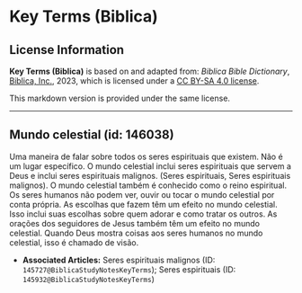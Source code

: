 # Key Terms (Biblica)

## License Information

**Key Terms (Biblica)** is based on and adapted from: _Biblica Bible Dictionary_, [Biblica, Inc.](https://www.biblica.com/), 2023, which is licensed under a [CC BY-SA 4.0 license](https://creativecommons.org/licenses/by-sa/4.0/legalcode.en).

This markdown version is provided under the same license.



--------------------------------

## Mundo celestial (id: 146038)

Uma maneira de falar sobre todos os seres espirituais que existem. Não é um lugar específico. O mundo celestial inclui seres espirituais que servem a Deus e inclui seres espirituais malignos. (Seres espirituais, Seres espirituais malignos). O mundo celestial também é conhecido como o reino espiritual. Os seres humanos não podem ver, ouvir ou tocar o mundo celestial por conta própria. As escolhas que fazem têm um efeito no mundo celestial. Isso inclui suas escolhas sobre quem adorar e como tratar os outros. As orações dos seguidores de Jesus também têm um efeito no mundo celestial. Quando Deus mostra coisas aos seres humanos no mundo celestial, isso é chamado de visão.

* **Associated Articles:** Seres espirituais malignos (ID: `145727@BiblicaStudyNotesKeyTerms`); Seres espirituais (ID: `145932@BiblicaStudyNotesKeyTerms`)

